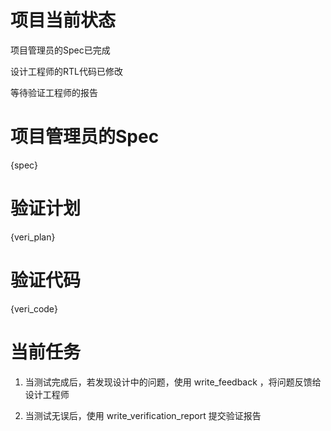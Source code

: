# 项目当前状态

项目管理员的Spec已完成

设计工程师的RTL代码已修改

等待验证工程师的报告

# 项目管理员的Spec

{spec}

# 验证计划

{veri_plan}

# 验证代码

{veri_code}

# 当前任务


1. 当测试完成后，若发现设计中的问题，使用 write_feedback ，将问题反馈给设计工程师

2. 当测试无误后，使用 write_verification_report 提交验证报告